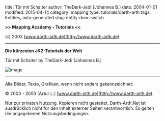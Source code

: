 ﻿title: Tür mit Schalter
author: TheDark-Jedi (Johannes B.)
date: 2004-01-01
modified: 2015-04-14
category: mapping
type: tutorials/darth-arth
tags: Entities, auto-generated
slug: entity-door-switch

**>>
Mapping Academy - Tutorials <<**

 

(c)
2003 [www.darth-arth.de](http://www.darth-arth.de)

----

**Die
kürzesten JK2-Tutorials der Welt**

Tür
mit Schalter by TheDark-Jedi (Johannes B.)

 

![image]({static}mapping/door/door_button.jpg)

 

----

Alle
  Bilder, Texte, Grafiken, wenn nicht anders gekennzeichnet: 

©
  2000 - 2003 (Artur L.) [www.darth-arth.de](http://www.darth-arth.de)

Nur
  zur privaten Nutzung. Kopieren nicht gestattet. Darth-Arth.Net ist ausdrücklich
  nicht für den Inhalt externer Seiten verantwortlich. Es gelten die
  angegebenen Nutzungsbedingungen.

 
